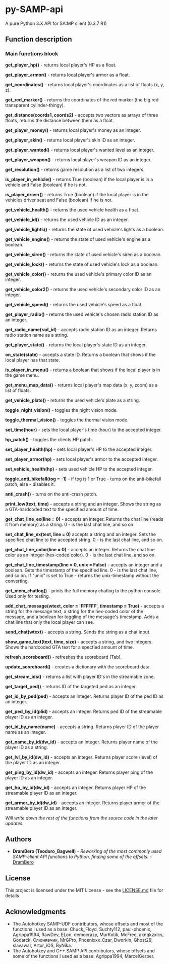# py-SAMP-api

A pure Python 3.X API for SA:MP client (0.3.7 R1)

## Function description
### Main functions block
**get_player_hp()** - returns local player's HP as a float.

**get_player_armor()** - returns local player's armor as a float.

**get_coordinates()** - returns local player's coordinates as a list of floats (x, y, z).

**get_red_marker()** - returns the coordinates of the red marker (the big red transparent cylinder-thingy).

**get_distance(coords1, coords2)** - accepts two vectors as arrays of three floats, returns the distance between them as a float.

**get_player_money()** - returns local player's money as an integer.

**get_player_skin()** - returns local player's skin ID as an integer.

**get_player_wanted()** - returns local player's wanted level as an integer.

**get_player_weapon()** - returns local player's weapon ID as an integer.

**get_resolution()** - returns game resolution as a list of two integers.

**is_player_in_vehicle()** - returns True (boolean) if the local player is in a vehicle and False (boolean) if he is not.

**is_player_driver()** - returns True (boolean) if the local player is in the vehicles driver seat and False (boolean) if he is not.

**get_vehicle_health()** - returns the used vehicle health as a float.

**get_vehicle_id()** - returns the used vehicle ID as an integer.

**get_vehicle_lights()** - returns the state of used vehicle's lights as a boolean.

**get_vehicle_engine()** - returns the state of used vehicle's engine as a boolean.

**get_vehicle_siren()** - returns the state of used vehicle's siren as a boolean.

**get_vehicle_lock()** - returns the state of used vehicle's lock as a boolean.

**get_vehicle_color()** - returns the used vehicle's primary color ID as an integer.

**get_vehicle_color2()** - returns the used vehicle's secondary color ID as an integer.

**get_vehicle_speed()** - returns the used vehicle's speed as a float.

**get_player_radio()** - returns the used vehicle's chosen radio station ID as an integer.

**get_radio_name(rad_id)** - accepts radio station ID as an integer. Returns radio station name as a string.

**get_player_state()** - returns the local player's state ID as an integer.

**on_state(state)** - accepts a state ID. Returns a boolean that shows if the local player has that state.

**is_player_in_menu()** - returns a boolean that shows if the local player is in the game menu.

**get_menu_map_data()** - returns local player's map data (x, y, zoom) as a list of floats.

**get_vehicle_plate()** - returns the used vehicle's plate as a string.

**toggle_night_vision()** - toggles the night vision mode.

**toggle_thermal_vision()** - toggles the thermal vision mode.

**set_time(hour)** - sets the local player's time (hour) to the accepted integer.

**hp_patch()** - toggles the clients HP patch.

**set_player_health(hp)** - sets local player's HP to the accepted integer.

**set_player_armor(hp)** - sets local player's armor to the accepted integer.

**set_vehicle_health(hp)** - sets used vehicle HP to the accepted integer.

**toggle_anti_bikefall(tog = -1)** - if tog is 1 or True - turns on the anti-bikefall patch, else - disables it.

**anti_crash()** - turns on the anti-crash patch.

**print_low(text, time)** - accepts a string and an integer. Shows the string as a GTA-hardcoded text to the specified amount of time.

**get_chat_line_ex(line = 0)** - accepts an integer. Returns the chat line (reads it from memory) as a string. 0 - is the last chat line, and so on.

**set_chat_line_ex(text, line = 0)** accepts a string and an integer. Sets the specified chat line to the accepted string. 0 - is the last chat line, and so on.

**get_chat_line_color(line = 0)** - accepts an integer. Returns the chat line color as an integer (hex-coded color). 0 - is the last chat line, and so on.

**get_chat_line_timestamp(line = 0, unix = False)** - accepts an integer and a boolean. Gets the timestamp of the specified line. 0 - is the last chat line, and so on. If "unix" is set to True - returns the unix-timestamp without the converting.

**get_mem_chatlog()** - prints the full memory chatlog to the python console. Used only for testing.

**add_chat_message(wtext, color = 'FFFFFF', timestamp = True)** - accepts a string for the message text, a string for the hex-coded color of the message, and a boolean for toggling of the message's timestamp. Adds a chat line that only the local player can see.

**send_chat(wtext)** - accepts a string. Sends the string as a chat input.

**show_game_text(text, time, size)** - accepts a string, and two integers. Shows the hardcoded GTA text for a specfied amount of time.

**refresh_scoreboard()** - refreshes the scoreboard (Tab).

**update_scoreboard()** - creates a dictionary with the scoreboard data.

**get_stream_ids()** - returns a list with player ID's in the streamable zone.

**get_target_ped()** - returns ID of the targeted ped as an integer.

**get_id_by_ped(ped)** - accepts an integer. Returns player ID of the ped ID as an integer.

**get_ped_by_id(plid)** - accepts an integer. Returns ped ID of the streamable player ID as an integer.

**get_id_by_name(name)** - accepts a string. Returns player ID of the player name as an integer.

**get_name_by_id(dw_id)** - accepts an integer. Returns player name of the player ID as a string.

**get_lvl_by_id(dw_id)** - accepts an integer. Returns player score (level) of the player ID as an integer.

**get_ping_by_id(dw_id)** - accepts an integer. Returns player ping of the player ID as an integer.

**get_hp_by_id(dw_id)** - accepts an integer. Returns player HP of the streamable player ID as an integer.

**get_armor_by_id(dw_id)** - accepts an integer. Returns player armor of the streamable player ID as an integer.

*Will write down the rest of the functions from the source code in the later updates.*

## Authors

* **DramBero (Teodoro_Bagwell)** - *Reworking of the most commonly used SAMP-client API functions to Python, finding some of the offsets.* - [DramBero](https://github.com/DramBero)

## License

This project is licensed under the MIT License - see the [LICENSE.md](LICENSE.md) file for details

## Acknowledgments

* The Autohotkey SAMP-UDF contributors, whose offsets and most of the functions I used as a base: Chuck_Floyd, Suchty112, paul-phoenix, Agrippa1994, RawDev, ELon, democrazy, MurKotik, McFree, aknqkzxlcs, Godarck, Слюнявчик, MrGPro, Phoenixxx_Czar, Dworkin, Ghost29, slavawar, Artur_iOS, ByNika.
* The Autohotkey and C++ SAMP API contributors, whose offsets and some of the functions I used as a base: Agrippa1994, MarcelGerber.

